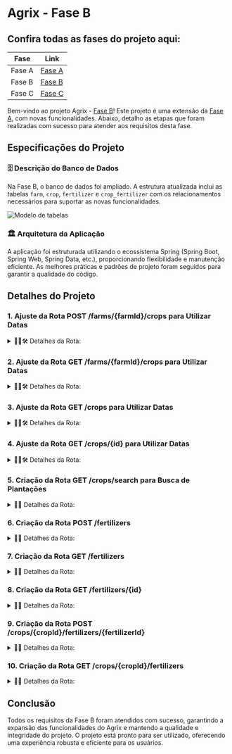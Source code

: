 # Agrix - Fase B

## Confira todas as fases do projeto aqui:

| Fase  | Link                                                                 |
|-------|----------------------------------------------------------------------|
| Fase A| [Fase A](https://github.com/lucas-de-lima/projeto-agrix-fase-a)     |
| Fase B| [Fase B](https://github.com/lucas-de-lima/projeto-agrix-fase-b)     |
| Fase C| [Fase C](https://github.com/lucas-de-lima/projeto-agrix-fase-c)     |

Bem-vindo ao projeto Agrix - [Fase B](https://github.com/lucas-de-lima/projeto-agrix-fase-b)! Este projeto é uma extensão da [Fase A](https://github.com/lucas-de-lima/projeto-agrix-fase-a), com novas funcionalidades. Abaixo, detalho as etapas que foram realizadas com sucesso para atender aos requisitos desta fase.

## Especificações do Projeto

### 🗄️ Descrição do Banco de Dados

Na Fase B, o banco de dados foi ampliado. A estrutura atualizada inclui as tabelas `farm`, `crop`, `fertilizer` e `crop_fertilizer` com os relacionamentos necessários para suportar as novas funcionalidades.

![Modelo de tabelas](images/agrix-tabelas-fase-b.png)

### 🏛️ Arquitetura da Aplicação

A aplicação foi estruturada utilizando o ecossistema Spring (Spring Boot, Spring Web, Spring Data, etc.), proporcionando flexibilidade e manutenção eficiente. As melhores práticas e padrões de projeto foram seguidos para garantir a qualidade do código.

## Detalhes do Projeto

### 1. Ajuste da Rota POST /farms/{farmId}/crops para Utilizar Datas

<details>
    <summary>📍🌐🛠️ Detalhes da Rota:</summary><br />

A rota POST /farms/{farmId}/crops foi ajustada para incluir os campos `plantedDate` e `harvestDate`, utilizando o tipo `LocalDate` para manipulação de datas no formato ISO (YYYY-MM-DD).

Exemplo de requisição:

```json
{
  "name": "Couve-flor",
  "plantedArea": 5.43,
  "plantedDate": "2022-12-05",
  "harvestDate": "2023-06-08"
}
```

Exemplo de resposta:

```json
{
  "id": 1,
  "name": "Couve-flor",
  "plantedArea": 5.43,
  "plantedDate": "2022-12-05",
  "harvestDate": "2023-06-08",
  "farmId": 1
}
```

</details>

### 2. Ajuste da Rota GET /farms/{farmId}/crops para Utilizar Datas

<details>
    <summary>📍🌐🛠️ Detalhes da Rota:</summary><br />
A rota GET /farms/{farmId}/crops foi ajustada para incluir os novos campos com datas na resposta.

Exemplo de resposta:

```json
[
  {
    "id": 1,
    "name": "Couve-flor",
    "plantedArea": 5.43,
    "plantedDate": "2022-12-05",
    "harvestDate": "2023-06-08",
    "farmId": 1
  },
  {
    "id": 2,
    "name": "Alface",
    "plantedArea": 21.3,
    "plantedDate": "2022-02-15",
    "harvestDate": "2023-02-20",
    "farmId": 1
  }
]
```

</details>

### 3. Ajuste da Rota GET /crops para Utilizar Datas

<details>
    <summary>📍🌐🛠️ Detalhes da Rota:</summary><br />
A rota GET /crops foi ajustada para retornar todas as plantações cadastradas com os novos campos de datas.

Exemplo de resposta:

```json
[
  {
    "id": 1,
    "name": "Couve-flor",
    "plantedArea": 5.43,
    "plantedDate": "2022-02-15",
    "harvestDate": "2023-02-20",
    "farmId": 1
  },
  {
    "id": 2,
    "name": "Alface",
    "plantedArea": 21.3,
    "plantedDate": "2022-02-15",
    "harvestDate": "2023-02-20",
    "farmId": 1
  },
  {
    "id": 3,
    "name": "Tomate",
    "plantedArea": 1.9,
    "plantedDate": "2023-05-22",
    "harvestDate": "2024-01-10",
    "farmId": 2
  }
]
```

</details>

### 4. Ajuste da Rota GET /crops/{id} para Utilizar Datas

<details>
    <summary>📍🌐🛠️ Detalhes da Rota:</summary><br />
A rota GET /crops/{id} foi ajustada para retornar os dados da plantação com os novos campos de datas.

Exemplo de resposta:

```json
{
  "id": 3,
  "name": "Tomate",
  "plantedArea": 1.9,
  "plantedDate": "2023-05-22",
  "harvestDate": "2024-01-10",
  "farmId": 2
}
```

</details>

### 5. Criação da Rota GET /crops/search para Busca de Plantações

<details>
    <summary>📍🌐 Detalhes da Rota:</summary><br />

A rota GET /crops/search foi criada para buscar plantações a partir da data de colheita.

Exemplo de resposta:

```json
[
  {
    "id": 1,
    "name": "Couve-flor",
    "plantedArea": 5.43,
    "plantedDate": "2022-02-15",
    "harvestDate": "2023-02-20",
    "farmId": 1
  },
  {
    "id": 3,
    "name": "Tomate",
    "plantedArea": 1.9,
    "plantedDate": "2023-05-22",
    "harvestDate": "2024-01-10",
    "farmId": 2
  }
]
```

</details>

### 6. Criação da Rota POST /fertilizers

<details>
    <summary>📍🌐 Detalhes da Rota:</summary><br />
A rota POST /fertilizers foi criada para permitir a criação de um novo fertilizante.

Exemplo de requisição:

```json
{
  "name": "Compostagem",
  "brand": "Feita em casa",
  "composition": "Restos de alimentos"
}
```

Exemplo de resposta:

```json
{
  "id": 1,
  "name": "Compostagem",
  "brand": "Feita em casa",
  "composition": "Restos de alimentos"
}
```

</details>

### 7. Criação da Rota GET /fertilizers

<details>
    <summary>📍🌐 Detalhes da Rota:</summary><br />
A rota GET /fertilizers foi criada para listar todos os fertilizantes cadastrados.

Exemplo de resposta:

```json
[
  {
    "id": 1,
    "name": "Compostagem",
    "brand": "Feita em casa",
    "composition": "Restos de alimentos"
  },
  {
    "id": 2,
    "name": "Húmus",
    "brand": "Feito pelas minhocas",
    "composition": "Muitos nutrientes"
  },
  {
    "id": 3,
    "name": "Adubo",
    "brand": "Feito pelas vaquinhas",
    "composition": "Esterco"
  }
]
```

</details>

### 8. Criação da Rota GET /fertilizers/{id}

<details>
    <summary>📍🌐 Detalhes da Rota:</summary><br />
A rota GET /fertilizers/{id} foi criada para retornar as informações de um fertilizante específico.

Exemplo de resposta:

```json
{
  "id": 3,
  "name": "Adubo",
  "brand": "Feito pelas vaquinhas",
  "composition": "Esterco"
}
```

</details>

### 9. Criação da Rota POST /crops/{cropId}/fertilizers/{fertilizerId}

<details>
    <summary>📍🌐 Detalhes da Rota:</summary><br />
A rota POST /crops/{cropId}/fertilizers/{fertilizerId} foi criada para associar uma plantação com um fertilizante.

Exemplo de resposta:

```text
Fertilizante e plantação associados com sucesso!
```

</details>

### 10. Criação da Rota GET /crops/{cropId}/fertilizers

<details>
    <summary>📍🌐 Detalhes da Rota:</summary><br />

A rota GET /crops/{cropId}/fertilizers foi criada para listar os fertilizantes associados a uma plantação.

Exemplo de resposta:

```json
[
  {
    "id": 2,
    "name": "Húmus",
    "brand": "Feito pelas minhocas",
    "composition": "Muitos nutrientes"
  },
  {
    "id": 3,
    "name": "Adubo",
    "brand": "Feito pelas vaquinhas",
    "composition": "Esterco"
  }
]
```

</details>

## Conclusão

Todos os requisitos da Fase B foram atendidos com sucesso, garantindo a expansão das funcionalidades do Agrix e mantendo a qualidade e integridade do projeto. O projeto está pronto para ser utilizado, oferecendo uma experiência robusta e eficiente para os usuários.
